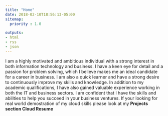 ```yaml
---
title: "Home"
date: 2018-02-10T18:56:13-05:00
sitemap:
  priority : 1.0

outputs:
- html
- rss
- json
---
```

I am a highly motivated and ambitious individual with a strong interest in both information technology and business. I have a keen eye for detail and a passion for problem solving, which I believe makes me an ideal candidate for a career in business. I am also a quick learner and have a strong desire to continuously improve my skills and knowledge. In addition to my academic qualifications, I have also gained valuable experience working in both the IT and business sectors. I am confident that I have the skills and abilities to help you succeed in your business ventures.  If your looking for real world demostration of my cloud skills please look at my **Projects section Cloud Resume**
